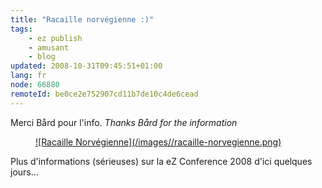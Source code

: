 ```yaml
---
title: "Racaille norvégienne :)"
tags:
    - ez publish
    - amusant
    - blog
updated: 2008-10-31T09:45:51+01:00
lang: fr
node: 66880
remoteId: be0ce2e752907cd11b7de10c4de6cead
---
```


Merci Bård pour l'info. *Thanks Bård for the information*

<figure class="object-center"><a href="/images/racaille-norvegienne.png">![Racaille Norvégienne](/images//racaille-norvegienne.png)
</a></figure>


Plus d'informations (sérieuses) sur la eZ Conference 2008 d'ici quelques jours...

